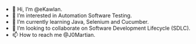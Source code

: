 - 👋 Hi, I’m @eKawlan.
- 👀 I’m interested in Automation Software Testing.
- 🌱 I’m currently learning Java, Selenium and Cucumber.
- 💞️ I’m looking to collaborate on Software Development Lifecycle (SDLC).
- 📫 How to reach me @J0Martian.

<!---
eKawlan/eKawlan is a ✨ special ✨ repository because its `README.md` (this file) appears on your GitHub profile.
You can click the Preview link to take a look at your changes.
--->
